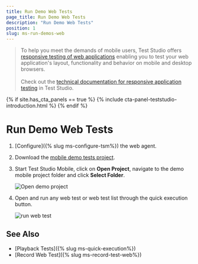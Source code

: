 ```yaml
---
title: Run Demo Web Tests
page_title: Run Demo Web Tests
description: "Run Demo Web Tests"
position: 1
slug: ms-run-demos-web
---
```


> To help you meet the demands of mobile users, Test Studio offers <a href="https://www.telerik.com/teststudio/automated-website-responsive-testing" target="_blank">responsive testing of web applications</a> enabling you to test your web application's layout, functionality and behavior on mobile and desktop browsers.
><br>
><br>
> Check out the <a href="/automated-tests/responsive/responsive-test" target="_blank">technical documentation for responsive application testing</a> in Test Studio.

{% if site.has_cta_panels == true %}
{% include cta-panel-teststudio-introduction.html %}
{% endif %}

# Run Demo Web Tests

1. [Configure]({% slug ms-configure-tsm%}) the web agent.

2. Download the [mobile demo tests project](/samples/DemoMobileProject.zip).

3. Start Test Studio Mobile, click on **Open Project**, navigate to the demo mobile project folder and click **Select Folder**.

	![Open demo project](/img/test-studio-mobile/web-applications/run-web-demos/fig1.png)

4. Open and run any web test or web test list through the quick execution button.

	![run web test](/img/test-studio-mobile/web-applications/run-web-demos/fig2.png)


See Also
--------

+ [Playback Tests]({% slug ms-quick-execution%})
+ [Record Web Test]({% slug ms-record-test-web%})